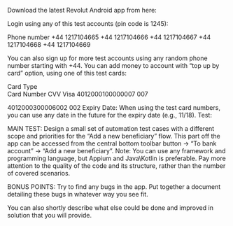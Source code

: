 Download the latest Revolut Android app from here:

Login using any of this test accounts (pin code is 1245):

Phone number
+44 1217104665
+44 1217104666
+44 1217104667
+44 1217104668
+44 1217104669

You can also sign up for more test accounts using any random phone number starting with +44.
You can add money to account with “top up by card” option, using one of this test cards: 

Card Type	
Card Number	
CVV
Visa
4012000100000007
007


4012000300006002
002
Expiry Date: When using the test card numbers, you can use any date in the future for the expiry date (e.g., 11/18).
Test:

MAIN TEST: Design a small set of automation test cases with a different scope and priorities for the “Add a new beneficiary” flow. This part off the app can be accessed from the central bottom toolbar button -> “To bank account” -> “Add a new beneficiary”. Note: You can use any framework and programming language, but Appium and Java\Kotlin is preferable. Pay more attention to the quality of the code and its structure, rather than the number of covered scenarios.

BONUS POINTS: Try to find any bugs in the app. Put together a document detailing these bugs in whatever way you see fit.

You can also shortly describe what else could be done and improved in solution that you will provide.
